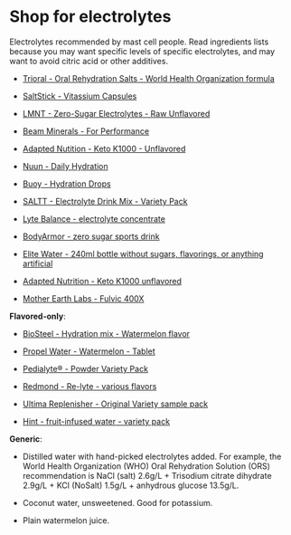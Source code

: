 # Shop for electrolytes

Electrolytes recommended by mast cell people. Read ingredients lists because you may want specific levels of specific electrolytes, and may want to avoid citric acid or other additives.

* [Trioral - Oral Rehydration Salts - World Health Organization formula](https://www.trioralors.com/)

* [SaltStick - Vitassium Capsules](https://aletenutrition.com/products/saltstick-vitassium-1)

* [LMNT - Zero-Sugar Electrolytes - Raw Unflavored](https://drinklmnt.com/products/lmnt-recharge-electrolyte-drink?variant=16358367232034)

* [Beam Minerals - For Performance](https://www.beamminerals.com/pages/beam-performance)

* [Adapted Nutition - Keto K1000 - Unflavored](https://adapted-nutrition.com/products/keto-k1000-unflavored)

* [Nuun - Daily Hydration](https://nuunlife.com/products/nuun-daily)

* [Buoy - Hydration Drops](https://justaddbuoy.com/products/hydration-drops)

* [SALTT - Electrolyte Drink Mix - Variety Pack](https://saltt.com/products/saltt-electrolyte-drink-mix?variant=43982790066314)

* [Lyte Balance - electrolyte concentrate](https://lytebalance.com/products/lyte-balance-16-oz-bottle-1)

* [BodyArmor - zero sugar sports drink](https://www.drinkbodyarmor.com/zero-sugar-sports-drink/)

* [Elite Water - 240ml bottle without sugars, flavorings, or anything artificial](https://eletewater.co.uk/products/elete-240ml-bottle)

* [Adapted Nutrition - Keto K1000 unflavored](https://adapted-nutrition.com/products/keto-k1000-unflavored)

* [Mother Earth Labs - Fulvic 400X](https://motherearthlabs.com/product/fulvic-400x-supplement/)
  
**Flavored-only**:

* [BioSteel - Hydration mix - Watermelon flavor](https://biosteel.com/collections/hydration-mix-5oz/products/hydration-mix-watermelon-20-servings)
  
* [Propel Water - Watermelon - Tablet](https://www.propelwater.com/products/electrolyte-hydration/tablet/berry/single-serve-10ct-carton)

* [Pedialyte® - Powder Variety Pack](https://www.pedialyte.com/products/powder-packs/variety-pack)

* [Redmond - Re-lyte - various flavors](https://redmond.life/pages/re-lyte)

* [Ultima Replenisher - Original Variety sample pack](https://www.ultimareplenisher.com/products/6-stickpacks-trial?variant=30327366287463)

* [Hint - fruit-infused water - variety pack](https://www.drinkhint.com/collections/variety-pack)

**Generic**:

* Distilled water with hand-picked electrolytes added. For example, the World Health Organization (WHO) Oral Rehydration Solution (ORS) recommendation is NaCl (salt) 2.6g/L + Trisodium citrate dihydrate 2.9g/L + KCl (NoSalt) 1.5g/L + anhydrous glucose 13.5g/L. 

* Coconut water, unsweetened. Good for potassium.

* Plain watermelon juice.
